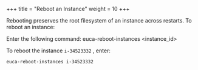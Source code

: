 +++
title = "Reboot an Instance"
weight = 10
+++

Rebooting preserves the root filesystem of an instance across restarts. To reboot an instance: 

Enter the following command: 
    euca-reboot-instances <instance_id>

To reboot the instance `i-34523332` , enter: 


    euca-reboot-instances i-34523332

